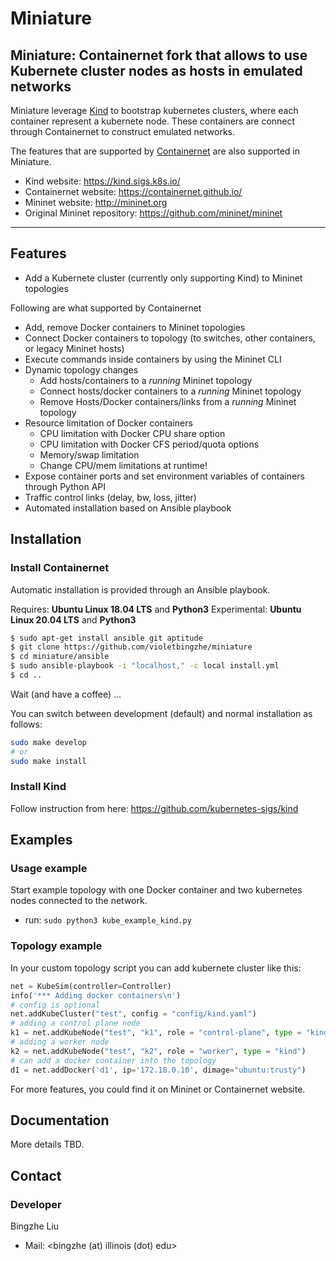 # Miniature

<!-- [![Build Status](https://travis-ci.org/containernet/containernet.svg?branch=master)](https://travis-ci.org/containernet/containernet) -->

## Miniature: Containernet fork that allows to use Kubernete cluster nodes as hosts in emulated networks

Miniature leverage [Kind](https://kind.sigs.k8s.io/) to bootstrap kubernetes clusters, where each container represent a kubernete node. These containers are connect through Containernet to construct emulated networks. 

The features that are supported by [Containernet](https://github.com/containernet/containernet) are also supported in Miniature. 

* Kind website: https://kind.sigs.k8s.io/
* Containernet website: https://containernet.github.io/
* Mininet website:  http://mininet.org
* Original Mininet repository: https://github.com/mininet/mininet

<!-- ## Cite this work

If you use Containernet for your research and/or other publications, please cite (beside the original Mininet paper) the following paper to reference our work:

M. Peuster, H. Karl, and S. v. Rossem: [**MeDICINE: Rapid Prototyping of Production-Ready Network Services in Multi-PoP Environments**](http://ieeexplore.ieee.org/document/7919490/). IEEE Conference on Network Function Virtualization and Software Defined Networks (NFV-SDN), Palo Alto, CA, USA, pp. 148-153. doi: 10.1109/NFV-SDN.2016.7919490. (2016)

Bibtex:

```bibtex
@inproceedings{peuster2016medicine, 
    author={M. Peuster and H. Karl and S. van Rossem}, 
    booktitle={2016 IEEE Conference on Network Function Virtualization and Software Defined Networks (NFV-SDN)}, 
    title={MeDICINE: Rapid prototyping of production-ready network services in multi-PoP environments}, 
    year={2016}, 
    volume={}, 
    number={}, 
    pages={148-153}, 
    doi={10.1109/NFV-SDN.2016.7919490},
    month={Nov}
}
``` -->

<!-- ## NFV multi-PoP Extension: `vim-emu`

There is an extension of Containernet called [vim-emu](https://github.com/containernet/vim-emu) which is a full-featured multi-PoP emulation platform for NFV scenarios. Vim-emu was developed as part of the [SONATA-NFV](http://www.sonata-nfv.eu) project and is now hosted by the [OpenSource MANO project](https://osm.etsi.org/). -->

---
## Features

* Add a Kubernete cluster (currently only supporting Kind) to Mininet topologies

Following are what supported by Containernet
* Add, remove Docker containers to Mininet topologies
* Connect Docker containers to topology (to switches, other containers, or legacy Mininet hosts)
* Execute commands inside containers by using the Mininet CLI
* Dynamic topology changes
   * Add hosts/containers to a *running* Mininet topology
   * Connect hosts/docker containers to a *running* Mininet topology
   * Remove Hosts/Docker containers/links from a *running* Mininet topology
* Resource limitation of Docker containers
   * CPU limitation with Docker CPU share option
   * CPU limitation with Docker CFS period/quota options
   * Memory/swap limitation
   * Change CPU/mem limitations at runtime!
* Expose container ports and set environment variables of containers through Python API
* Traffic control links (delay, bw, loss, jitter)
* Automated installation based on Ansible playbook

## Installation

### Install Containernet
Automatic installation is provided through an Ansible playbook.

Requires: **Ubuntu Linux 18.04 LTS** and **Python3**
Experimental: **Ubuntu Linux 20.04 LTS** and **Python3**

```bash
$ sudo apt-get install ansible git aptitude
$ git clone https://github.com/violetbingzhe/miniature
$ cd miniature/ansible
$ sudo ansible-playbook -i "localhost," -c local install.yml
$ cd ..
```
    
Wait (and have a coffee) ...

You can switch between development (default) and normal installation as follows:

```sh
sudo make develop
# or 
sudo make install
```

### Install Kind
Follow instruction from here: https://github.com/kubernetes-sigs/kind

## Examples

### Usage example 

Start example topology with one Docker container and two kubernetes nodes connected to the network.

* run: `sudo python3 kube_example_kind.py`

### Topology example

In your custom topology script you can add kubernete cluster like this:

```python
net = KubeSim(controller=Controller)
info('*** Adding docker containers\n')
# config is optional
net.addKubeCluster("test", config = "config/kind.yaml")
# adding a control plane node
k1 = net.addKubeNode("test", "k1", role = "control-plane", type = "kind")
# adding a worker node
k2 = net.addKubeNode("test", "k2", role = "worker", type = "kind")
# can add a docker container into the topology
d1 = net.addDocker('d1', ip='172.18.0.10', dimage="ubuntu:trusty")
```

For more features, you could find it on Mininet or Containernet website. 

## Documentation
More details TBD.
<!-- Containernet's [documentation](https://github.com/containernet/containernet/wiki) can be found in the [GitHub wiki](https://github.com/containernet/containernet/wiki). The documentation for the underlying Mininet project can be found [here](http://mininet.org/).
 -->
## Contact
### Developer

Bingzhe Liu
* Mail: <bingzhe (at) illinois (dot) edu>
